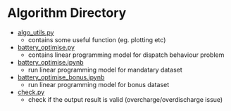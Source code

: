 # Algorithm Directory
- [algo_utils.py](algo_utils.py)
    - contains some useful function (eg. plotting etc)
- [battery_optimise.py](battery_optimise.py)
    - contains linear programming model for dispatch behaviour problem
- [battery_optimise.ipynb](battery_optimise.ipynb)
    - run linear programming model for mandatary dataset
- [battery_optimise_bonus.ipynb](battery_optimise_bonus.ipynb)
    - run linear programming model for bonus dataset
- [check.py](check.py)
    - check if the output result is valid (overcharge/overdischarge issue)
